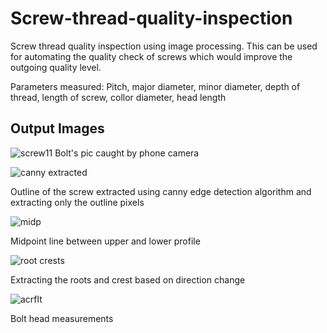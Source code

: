 # Screw-thread-quality-inspection
Screw thread quality inspection using image processing. This can be used for automating the quality check of screws which would improve the 
outgoing quality level.

Parameters measured: Pitch, major diameter, minor diameter, depth of thread, length of screw, collor diameter, head length

## Output Images

![screw11](https://user-images.githubusercontent.com/60769429/86892667-2dcfe380-c11e-11ea-9db8-059fde62c40b.jpg)
Bolt's pic caught by phone camera


![canny extracted](https://user-images.githubusercontent.com/60769429/86892828-653e9000-c11e-11ea-84a8-21b69ed6fe50.jpg)

Outline of the screw extracted using canny edge detection algorithm and extracting only the outline pixels


![midp](https://user-images.githubusercontent.com/60769429/86893046-af277600-c11e-11ea-9970-80926a880b3b.jpg)

Midpoint line between upper and lower profile

![root crests](https://user-images.githubusercontent.com/60769429/86893121-cc5c4480-c11e-11ea-9821-23918b112ade.jpg)

Extracting the roots and crest based on direction change

![acrflt](https://user-images.githubusercontent.com/60769429/86893207-e6962280-c11e-11ea-875b-6026ebe41d0d.jpg)

Bolt head measurements






